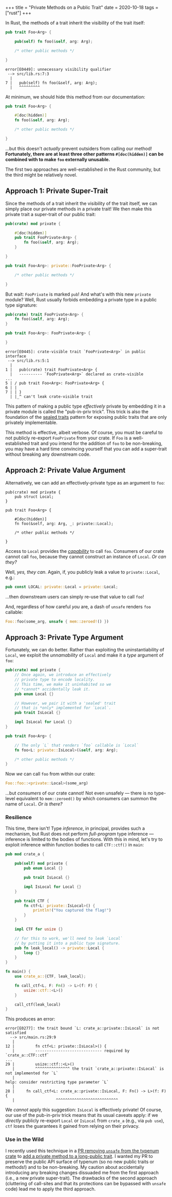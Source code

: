 +++
title = "Private Methods on a Public Trait"
date = 2020-10-18
tags = ["rust"]
+++

In Rust, the methods of a trait inherit the visibility of the trait itself:
```rust
pub trait Foo<Arg> {

    pub(self) fn foo(&self, arg: Arg);

    /* other public methods */

}
```
```
error[E0449]: unnecessary visibility qualifier
 --> src/lib.rs:7:3
  |
7 |   pub(self) fn foo(&self, arg: Arg);
  |   ^^^^^^^^^
```
At minimum, we should hide this method from our documentation:
```rust
pub trait Foo<Arg> {

    #[doc(hidden)]
    fn foo(&self, arg: Arg);

    /* other public methods */

}
```
...but this doesn't *actually* prevent outsiders from calling our method! **Fortunately, there are at least three other patterns `#[doc(hidden)]` can be combined with to make `foo` externally unusable.**

<!-- more -->

The first two approaches are well-established in the Rust community, but the third might be relatively novel.

## Approach 1: Private Super-Trait
Since the methods of a trait inherit the visibility of the trait itself, we can simply place our private methods in a private trait! We then make this private trait a super-trait of our public trait:
```rust
pub(crate) mod private {

    #[doc(hidden)]
    pub trait FooPrivate<Arg> {
        fn foo(&self, arg: Arg);
    }

}

pub trait Foo<Arg>: private::FooPrivate<Arg> {

    /* other public methods */

}
```

But wait: `FooPrivate` is marked `pub`! And what's with this new `private` module? Well, Rust usually forbids embedding a private type in a public type signature:
```rust
pub(crate) trait FooPrivate<Arg> {
    fn foo(&self, arg: Arg);
}

pub trait Foo<Arg>: FooPrivate<Arg> {

}
```
```
error[E0445]: crate-visible trait `FooPrivate<Arg>` in public interface
 --> src/lib.rs:5:1
  |
1 |   pub(crate) trait FooPrivate<Arg> {
  |   ---------- `FooPrivate<Arg>` declared as crate-visible
...
5 | / pub trait Foo<Arg>: FooPrivate<Arg> {
6 | |
7 | | }
  | |_^ can't leak crate-visible trait
```

This pattern of making a public type *effectively* private by embedding it in a private module is called the "pub-in-priv trick". This trick is also the foundation of the [sealed traits](https://rust-lang.github.io/api-guidelines/future-proofing.html#sealed-traits-protect-against-downstream-implementations-c-sealed) pattern for exposing public traits that are only privately implementable.

This method is effective, albeit verbose. Of course, you must be careful to not publicly re-export `FooPrivate` from your crate. If `Foo` is a well-established trait and you intend for the addition of `foo` to be non-breaking, you may have a hard time convincing yourself that you can add a super-trait without breaking any downstream code.

## Approach 2: Private Value Argument
Alternatively, we can add an effectively-private type as an argument to `foo`:
```
pub(crate) mod private {
    pub struct Local;
}

pub trait Foo<Arg> {

    #[doc(hidden)]
    fn foo(&self, arg: Arg, _: private::Local);

    /* other public methods */

}
```
Access to `Local` provides the [*capability*](https://en.wikipedia.org/wiki/Capability-based_security) to call `foo`. Consumers of our crate cannot call `foo`, because they cannot construct an instance of `Local`. *Or can they?*

Well, *yes, they can*. Again, if, you publicly leak a value to `private::Local`, e.g.:
```rust
pub const LOCAL: private::Local = private::Local;
```
...then downstream users can simply re-use that value to call `foo`!

And, regardless of how careful *you* are, a dash of `unsafe` renders `foo` callable:
```rust
Foo::foo(some_arg, unsafe { mem::zeroed!() })
```

## Approach 3: Private Type Argument
Fortunately, we can do better. Rather than exploiting the uninstantiability of `Local`, we exploit the *unnamability* of `Local` and make it a *type* argument of `foo`:
```rust
pub(crate) mod private {
    // Once again, we introduce an effectively
    // private type to encode locality.
    // This time, we make it uninhabited so we
    // *cannot* accidentally leak it.
    pub enum Local {}

    // However, we pair it with a 'sealed' trait
    // that is *only* implemented for `Local`.
    pub trait IsLocal {}

    impl IsLocal for Local {}
}

pub trait Foo<Arg> {

    // The only `L` that renders `foo` callable is `Local`
    fn foo<L: private::IsLocal>(&self, arg: Arg);

    /* other public methods */
}
```

Now *we* can call `foo` from within our crate:
```rust
Foo::foo::<private::Local>(some_arg)
```
...but *consumers* of our crate cannot! Not even unsafely — there is no type-level equivalent to `mem::zeroed()` by which consumers can summon the name of `Local`. *Or is there?*

### Resilience
This time, there isn't! Type *inference*, in principal, provides such a mechanism, but Rust does not perform *full-program* type inference — inference is limited to the bodies of functions. With this in mind, let's try to exploit inference within function bodies to call `CTF::ctf()` in `main`:
```rust
pub mod crate_a {

    pub(self) mod private {
        pub enum Local {}

        pub trait IsLocal {}

        impl IsLocal for Local {}
    }

    pub trait CTF {
        fn ctf<L: private::IsLocal>() {
            println!("You captured the flag!")
        }
    }

    impl CTF for usize {}

    // for this to work, we'll need to leak `Local`
    // by putting it into a public type signature.
    pub fn leak_local() -> private::Local {
        loop {}
    }
}

fn main() {
    use crate_a::{CTF, leak_local};

    fn call_ctf<L, F: Fn() -> L>(f: F) {
        usize::ctf::<L>()
    }

    call_ctf(leak_local)
}
```
This produces an error:
```
error[E0277]: the trait bound `L: crate_a::private::IsLocal` is not satisfied
  --> src/main.rs:29:9
   |
12 |         fn ctf<L: private::IsLocal>() {
   |         ----------------------------- required by `crate_a::CTF::ctf`
...
29 |         usize::ctf::<L>()
   |         ^^^^^^^^^^^^^^^ the trait `crate_a::private::IsLocal` is not implemented for `L`
   |
help: consider restricting type parameter `L`
   |
28 |     fn call_ctf<L: crate_a::private::IsLocal, F: Fn() -> L>(f: F) {
   |                  ^^^^^^^^^^^^^^^^^^^^^^^^^^^
```
We *cannot* apply this suggestion: `IsLocal` is effectively private! Of course, our use of the pub-in-priv trick means that its usual caveats apply: if we *directly* publicly re-export `Local` or `IsLocal` from `crate_a` (e.g., via `pub use`), `ctf` loses the guarantees it gained from relying on their privacy.

### Use in the Wild
I recently used this technique in a [PR removing `unsafe` from the typenum crate](https://github.com/paholg/typenum/pull/142) to [add a private method to a long-public trait](https://github.com/paholg/typenum/pull/142#discussion_r396152986). I wanted my PR to preserve the public API surface of typenum (so no new public traits or methods!) and to be non-breaking. My caution about accidentally introducing any breaking changes dissuaded me from the first approach (i.e., a new private super-trait). The drawbacks of the second approach (cluttering of call-sites and that its protections can be bypassed with `unsafe` code) lead me to apply the third approach.
